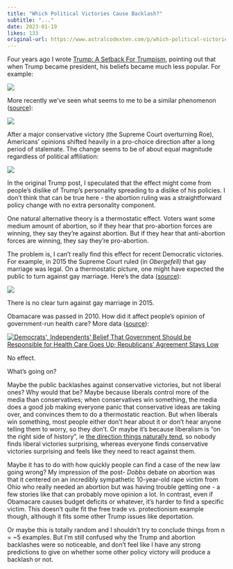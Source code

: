 ```yaml
---
title: "Which Political Victories Cause Backlash?"
subtitle: "..."
date: 2023-01-19
likes: 133
original-url: https://www.astralcodexten.com/p/which-political-victories-cause-backlash
---
```

Four years ago I wrote [Trump: A Setback For Trumpism](https://slatestarcodex.com/2018/12/13/trump-a-setback-for-trumpism/), pointing out that when Trump became president, his beliefs became much less popular. For example:

[![](https://substackcdn.com/image/fetch/w_1456,c_limit,f_auto,q_auto:good,fl_progressive:steep/https%3A%2F%2Fbucketeer-e05bbc84-baa3-437e-9518-adb32be77984.s3.amazonaws.com%2Fpublic%2Fimages%2F8547ddb0-75f0-4156-ac6f-97ce9ec95afb_500x334.jpeg)](https://substackcdn.com/image/fetch/f_auto,q_auto:good,fl_progressive:steep/https%3A%2F%2Fbucketeer-e05bbc84-baa3-437e-9518-adb32be77984.s3.amazonaws.com%2Fpublic%2Fimages%2F8547ddb0-75f0-4156-ac6f-97ce9ec95afb_500x334.jpeg)

More recently we’ve seen what seems to me to be a similar phenomenon ([source](https://news.gallup.com/poll/1576/abortion.aspx)):

[![](https://substackcdn.com/image/fetch/w_1456,c_limit,f_auto,q_auto:good,fl_progressive:steep/https%3A%2F%2Fbucketeer-e05bbc84-baa3-437e-9518-adb32be77984.s3.amazonaws.com%2Fpublic%2Fimages%2F4d83b0d9-85b6-4f99-940c-c680f19f6834_720x395.png)](https://substackcdn.com/image/fetch/f_auto,q_auto:good,fl_progressive:steep/https%3A%2F%2Fbucketeer-e05bbc84-baa3-437e-9518-adb32be77984.s3.amazonaws.com%2Fpublic%2Fimages%2F4d83b0d9-85b6-4f99-940c-c680f19f6834_720x395.png)

After a major conservative victory (the Supreme Court overturning Roe), Americans’ opinions shifted heavily in a pro-choice direction after a long period of stalemate. The change seems to be of about equal magnitude regardless of political affiliation:

[![](https://substackcdn.com/image/fetch/w_1456,c_limit,f_auto,q_auto:good,fl_progressive:steep/https%3A%2F%2Fbucketeer-e05bbc84-baa3-437e-9518-adb32be77984.s3.amazonaws.com%2Fpublic%2Fimages%2Fdd11f428-fd99-4d2a-883b-e1b56313352b_1880x330.png)](https://substackcdn.com/image/fetch/f_auto,q_auto:good,fl_progressive:steep/https%3A%2F%2Fbucketeer-e05bbc84-baa3-437e-9518-adb32be77984.s3.amazonaws.com%2Fpublic%2Fimages%2Fdd11f428-fd99-4d2a-883b-e1b56313352b_1880x330.png)

In the original Trump post, I speculated that the effect might come from people’s dislike of Trump’s personality spreading to a dislike of his policies. I don’t think that can be true here - the abortion ruling was a straightforward policy change with no extra personality component. 

One natural alternative theory is a thermostatic effect. Voters want some medium amount of abortion, so if they hear that pro-abortion forces are winning, they say they’re against abortion. But if they hear that anti-abortion forces are winning, they say they’re pro-abortion.

The problem is, I can’t really find this effect for recent Democratic victories. For example, in 2015 the Supreme Court ruled (in _Obergefell)_ that gay marriage was legal. On a thermostatic picture, one might have expected the public to turn against gay marriage. Here’s the data ([source](https://news.gallup.com/poll/350486/record-high-support-same-sex-marriage.aspx)):

[![](https://substackcdn.com/image/fetch/w_1456,c_limit,f_auto,q_auto:good,fl_progressive:steep/https%3A%2F%2Fbucketeer-e05bbc84-baa3-437e-9518-adb32be77984.s3.amazonaws.com%2Fpublic%2Fimages%2F90b85c62-6b1f-4315-abe1-d1f38dd6ebd6_720x372.png)](https://substackcdn.com/image/fetch/f_auto,q_auto:good,fl_progressive:steep/https%3A%2F%2Fbucketeer-e05bbc84-baa3-437e-9518-adb32be77984.s3.amazonaws.com%2Fpublic%2Fimages%2F90b85c62-6b1f-4315-abe1-d1f38dd6ebd6_720x372.png)

There is no clear turn against gay marriage in 2015. 

Obamacare was passed in 2010. How did it affect people’s opinion of government-run health care? More data ([source](https://news.gallup.com/poll/223391/majority-government-ensure-healthcare-coverage.aspx)):

[![Democrats', Independents’ Belief That Government Should be Responsible for Health Care Goes Up; Republicans’ Agreement Stays Low](https://substackcdn.com/image/fetch/w_1456,c_limit,f_auto,q_auto:good,fl_progressive:steep/https%3A%2F%2Fbucketeer-e05bbc84-baa3-437e-9518-adb32be77984.s3.amazonaws.com%2Fpublic%2Fimages%2Fd5856123-f382-4db1-bba4-87f23068e263_720x419.png)](https://substackcdn.com/image/fetch/f_auto,q_auto:good,fl_progressive:steep/https%3A%2F%2Fbucketeer-e05bbc84-baa3-437e-9518-adb32be77984.s3.amazonaws.com%2Fpublic%2Fimages%2Fd5856123-f382-4db1-bba4-87f23068e263_720x419.png)

No effect.

What’s going on?

Maybe the public backlashes against conservative victories, but not liberal ones? Why would that be? Maybe because liberals control more of the media than conservatives; when conservatives win something, the media does a good job making everyone panic that conservative ideas are taking over, and convinces them to do a thermostatic reaction. But when liberals win something, most people either don’t hear about it or don’t hear anyone telling them to worry, so they don’t. Or maybe it’s because liberalism is “on the right side of history”, ie [the direction things naturally tend](https://astralcodexten.substack.com/p/which-party-has-gotten-more-extreme), so nobody finds liberal victories surprising, whereas everyone finds conservative victories surprising and feels like they need to react against them.

Maybe it has to do with how quickly people can find a case of the new law going wrong? My impression of the post- _Dobbs_ debate on abortion was that it centered on an incredibly sympathetic 10-year-old rape victim from Ohio who really needed an abortion but was having trouble getting one - a few stories like that can probably move opinion a lot. In contrast, even if Obamacare causes budget deficits or whatever, it’s harder to find a specific victim. This doesn’t quite fit the free trade vs. protectionism example though, although it fits some other Trump issues like deportation.

Or maybe this is totally random and I shouldn’t try to conclude things from n = ~5 examples. But I’m still confused why the Trump and abortion backlashes were so noticeable, and don’t feel like I have any strong predictions to give on whether some other policy victory will produce a backlash or not.
